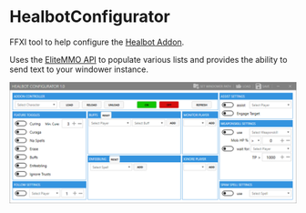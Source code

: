 # HealbotConfigurator
FFXI tool to help configure the [Healbot Addon](https://github.com/lorand-ffxi/HealBot).

Uses the [EliteMMO API](http://www.elitemmonetwork.com/forums/) to populate various lists and provides the ability to send text to your windower instance.

![Screenshot](HealbotConfigurator.png)
